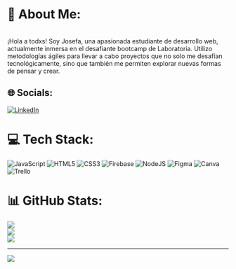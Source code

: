# 💫 About Me:
<br>¡Hola a todxs! Soy Josefa, una apasionada estudiante de desarrollo web, actualmente inmersa en el desafiante bootcamp de Laboratoria. Utilizo metodologías ágiles para llevar a cabo proyectos que no solo me desafían tecnológicamente, sino que también me permiten explorar nuevas formas de pensar y crear.


## 🌐 Socials:
[![LinkedIn](https://img.shields.io/badge/LinkedIn-%230077B5.svg?logo=linkedin&logoColor=white)](https://linkedin.com/in/https://www.linkedin.com/in/josefa-fontecilla) 

# 💻 Tech Stack:
![JavaScript](https://img.shields.io/badge/javascript-%23323330.svg?style=for-the-badge&logo=javascript&logoColor=%23F7DF1E) ![HTML5](https://img.shields.io/badge/html5-%23E34F26.svg?style=for-the-badge&logo=html5&logoColor=white) ![CSS3](https://img.shields.io/badge/css3-%231572B6.svg?style=for-the-badge&logo=css3&logoColor=white) ![Firebase](https://img.shields.io/badge/firebase-%23039BE5.svg?style=for-the-badge&logo=firebase) ![NodeJS](https://img.shields.io/badge/node.js-6DA55F?style=for-the-badge&logo=node.js&logoColor=white) ![Figma](https://img.shields.io/badge/figma-%23F24E1E.svg?style=for-the-badge&logo=figma&logoColor=white) ![Canva](https://img.shields.io/badge/Canva-%2300C4CC.svg?style=for-the-badge&logo=Canva&logoColor=white) ![Trello](https://img.shields.io/badge/Trello-%23026AA7.svg?style=for-the-badge&logo=Trello&logoColor=white)
# 📊 GitHub Stats:
![](https://github-readme-stats.vercel.app/api?username=jofontea&theme=onedark&hide_border=false&include_all_commits=false&count_private=false)<br/>
![](https://github-readme-streak-stats.herokuapp.com/?user=jofontea&theme=onedark&hide_border=false)<br/>
![](https://github-readme-stats.vercel.app/api/top-langs/?username=jofontea&theme=onedark&hide_border=false&include_all_commits=false&count_private=false&layout=compact)

---
[![](https://visitcount.itsvg.in/api?id=jofontea&icon=2&color=10)](https://visitcount.itsvg.in)

<!-- Proudly created with GPRM ( https://gprm.itsvg.in ) -->
